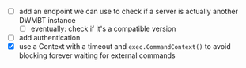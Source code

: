 
- [ ] add an endpoint we can use to check if a server is actually another DWMBT instance 
  - [ ] eventually: check if it's a compatible version
- [ ] add authentication
- [x] use a Context with a timeout and `exec.CommandContext()` to avoid blocking forever waiting for external commands
